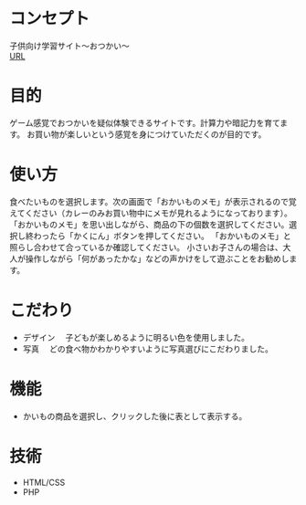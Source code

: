 # コンセプト
子供向け学習サイト〜おつかい〜
<br>
[URL](https://riristudy.herokuapp.com/)

# 目的
ゲーム感覚でおつかいを疑似体験できるサイトです。計算力や暗記力を育てます。
お買い物が楽しいという感覚を身につけていただくのが目的です。

# 使い方
食べたいものを選択します。次の画面で「おかいものメモ」が表示されるので覚えてください（カレーのみお買い物中にメモが見れるようになっております）。
「おかいものメモ」を思い出しながら、商品の下の個数を選択してください。選択し終わったら「かくにん」ボタンを押してください。
「おかいものメモ」と照らし合わせて合っているか確認してください。
小さいお子さんの場合は、大人が操作しながら「何があったかな」などの声かけをして遊ぶことをお勧めします。

# こだわり
- デザイン
　子どもが楽しめるように明るい色を使用しました。
- 写真
　どの食べ物かわかりやすいように写真選びにこだわりました。

# 機能
- かいもの商品を選択し、クリックした後に表として表示する。

# 技術
- HTML/CSS
- PHP